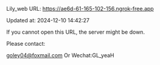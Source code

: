 Lily_web URL: https://ae6d-61-165-102-156.ngrok-free.app

Updated at: 2024-12-10 14:42:27

If you cannot open this URL, the server might be down.

Please contact: 

goley04@foxmail.com Or Wechat:GL_yeaH